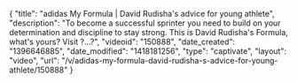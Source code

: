 {
    "title": "adidas My Formula | David Rudisha's advice for young athlete",
    "description": "To become a successful sprinter you need to build on your determination and discipline to stay strong. This is David Rudisha's Formula, what's yours? Visit ?...?",
    "videoid": "150888",
    "date_created": "1396646885",
    "date_modified": "1418181256",
    "type": "captivate",
    "layout": "video",
    "url": "\/v\/adidas-my-formula-david-rudisha-s-advice-for-young-athlete\/150888"
}